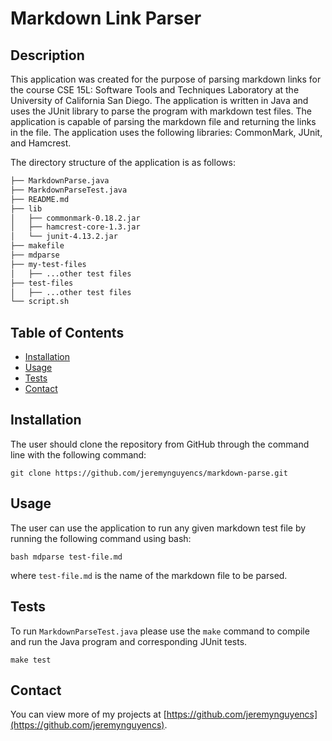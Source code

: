 # Markdown Link Parser

## Description

This application was created for the purpose of parsing markdown links for the course CSE 15L: Software Tools and Techniques Laboratory at the University of California San Diego. The application is written in Java and uses the JUnit library to parse the program with markdown test files. The application is capable of parsing the markdown file and returning the links in the file. The application uses the following libraries: CommonMark, JUnit, and Hamcrest.

The directory structure of the application is as follows:
```bash
├── MarkdownParse.java
├── MarkdownParseTest.java
├── README.md
├── lib
│   ├── commonmark-0.18.2.jar
│   ├── hamcrest-core-1.3.jar
│   └── junit-4.13.2.jar
├── makefile
├── mdparse
├── my-test-files
│   ├── ...other test files
├── test-files
│   ├── ...other test files
└── script.sh
```

## Table of Contents

- [Installation](#installation)
- [Usage](#usage)
- [Tests](#tests)
- [Contact](#contact)

## Installation

The user should clone the repository from GitHub through the command line with the following command:
```shell
git clone https://github.com/jeremynguyencs/markdown-parse.git
```

## Usage

The user can use the application to run any given markdown test file by running the following command using bash:
```shell
bash mdparse test-file.md
```
where `test-file.md` is the name of the markdown file to be parsed.


## Tests

To run `MarkdownParseTest.java` please use the `make` command to compile and run the Java program and corresponding JUnit tests.
```shell
make test
```

## Contact

You can view more of my projects at [https://github.com/jeremynguyencs](https://github.com/jeremynguyencs).